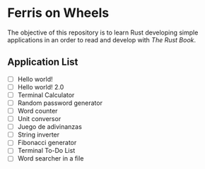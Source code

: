 # Ferris on Wheels

The objective of this repository is to learn Rust developing simple applications in an order to read and develop with *The Rust Book*.

## Application List

- [ ] Hello world!
- [ ] Hello world! 2.0
- [ ] Terminal Calculator
- [ ] Random password generator
- [ ] Word counter
- [ ] Unit conversor
- [ ] Juego de adivinanzas
- [ ] String inverter
- [ ] Fibonacci generator
- [ ] Terminal To-Do List
- [ ] Word searcher in a file
